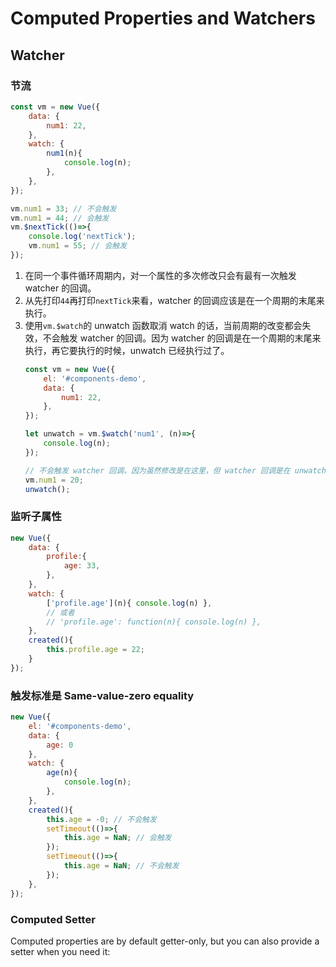 # Computed Properties and Watchers

## Watcher
### 节流
```js
const vm = new Vue({
    data: {
        num1: 22,
    },
    watch: {
        num1(n){
            console.log(n);
        },
    },
});

vm.num1 = 33; // 不会触发
vm.num1 = 44; // 会触发
vm.$nextTick(()=>{
    console.log('nextTick');
    vm.num1 = 55; // 会触发
});
```
1. 在同一个事件循环周期内，对一个属性的多次修改只会有最有一次触发 watcher 的回调。
2. 从先打印`44`再打印`nextTick`来看，watcher 的回调应该是在一个周期的末尾来执行。
3. 使用`vm.$watch`的 unwatch 函数取消 watch 的话，当前周期的改变都会失效，不会触发
watcher 的回调。因为 watcher 的回调是在一个周期的末尾来执行，再它要执行的时候，unwatch
已经执行过了。
    ```js
    const vm = new Vue({
        el: '#components-demo',
        data: {
            num1: 22,
        },
    });

    let unwatch = vm.$watch('num1', (n)=>{
        console.log(n);
    });

    // 不会触发 watcher 回调，因为虽然修改是在这里，但 watcher 回调是在 unwatch() 之后
    vm.num1 = 20;
    unwatch();
    ```

### 监听子属性
```js
new Vue({
    data: {
        profile:{
            age: 33,
        },
    },
    watch: {
        ['profile.age'](n){ console.log(n) },
        // 或者
        // 'profile.age': function(n){ console.log(n) },
    },
    created(){
        this.profile.age = 22;
    }
});
```

### 触发标准是 Same-value-zero equality
```js
new Vue({
    el: '#components-demo',
    data: {
        age: 0
    },
    watch: {
        age(n){
            console.log(n);
        },
    },
    created(){
        this.age = -0; // 不会触发
        setTimeout(()=>{
            this.age = NaN; // 会触发
        });
        setTimeout(()=>{
            this.age = NaN; // 不会触发
        });
    },
});
```

### Computed Setter
Computed properties are by default getter-only, but you can also provide a
setter when you need it:
